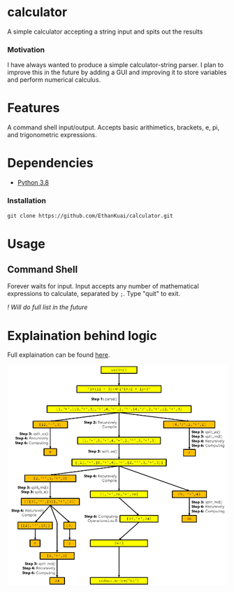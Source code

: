 # calculator

A simple calculator accepting a string input and spits out the results

### Motivation

I have always wanted to produce a simple calculator-string parser. I plan to improve this in the future by adding a GUI and improving it to store variables and perform numerical calculus.

# Features

A command shell input/output. Accepts basic arithimetics, brackets, e, pi, and trigonometric expressions.

# Dependencies

+ [Python 3.8](https://www.python.org/downloads/release/python-383/)

### Installation

	git clone https://github.com/EthanKuai/calculator.git

# Usage
## Command Shell

Forever waits for input. Input accepts any number of mathematical expressions to calculate, separated by `;`. Type "quit" to exit.

*! Will do full list in the future*

# Explaination behind logic

Full explaination can be found [here](https://github.com/EthanKuai/calculator/blob/main/SimpleCompiler_Outline.md).

![Summary](https://github.com/EthanKuai/calculator/blob/main/SimpleCompiler_Outline.png)
